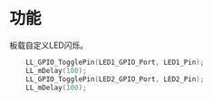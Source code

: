 # 功能

板载自定义LED闪烁。

```c
    LL_GPIO_TogglePin(LED1_GPIO_Port, LED1_Pin);
    LL_mDelay(100);
    LL_GPIO_TogglePin(LED2_GPIO_Port, LED2_Pin);
    LL_mDelay(100);
```

